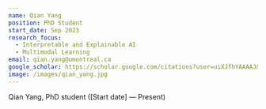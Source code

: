 ```yaml
---
name: Qian Yang
position: PhD Student
start_date: Sep 2023
research_focus: 
  - Interpretable and Explainable AI
  - Multimodal Learning
email: qian.yang@umontreal.ca
google_scholar: https://scholar.google.com/citations?user=uiXJfhYAAAAJ&hl=en
image: /images/qian_yang.jpg
---
```


Qian Yang, PhD student ([Start date] — Present)